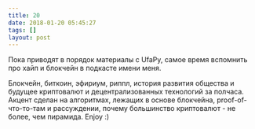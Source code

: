 ```yaml
---
title: 20
date: 2018-01-20 05:45:27
tags: []
layout: post
---
```


Пока приводят в порядок материалы с UfaPy, самое время вспомнить про хайп и блокчейн в подкасте имени меня.

Блокчейн, биткоин, эфириум, риппл, история развития общества и будущее криптовалют и децентрализованных технологий за полчаса. Акцент сделан на алгоритмах, лежащих в основе блокчейна, proof-of-что-то-там и рассуждении, почему большинство криптовалют - не более, чем пирамида. Enjoy :)
